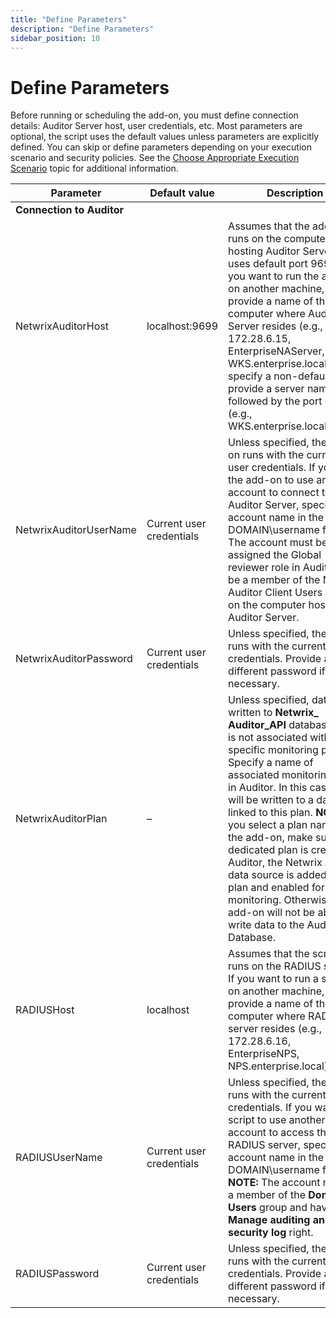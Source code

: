 ```yaml
---
title: "Define Parameters"
description: "Define Parameters"
sidebar_position: 10
---
```


# Define Parameters

Before running or scheduling the add-on, you must define connection details: Auditor Server host,
user credentials, etc. Most parameters are optional, the script uses the default values unless
parameters are explicitly defined. You can skip or define parameters depending on your execution
scenario and security policies. See the
[Choose Appropriate Execution Scenario](/docs/auditor/10.8/addon/logrhythm/deployment.md) topic for additional
information.

| Parameter                 | Default value            | Description                                                                                                                                                                                                                                                                                                                                                                                                                                                                                                                 |
| ------------------------- | ------------------------ | --------------------------------------------------------------------------------------------------------------------------------------------------------------------------------------------------------------------------------------------------------------------------------------------------------------------------------------------------------------------------------------------------------------------------------------------------------------------------------------------------------------------------- |
| **Connection to Auditor** |                          |                                                                                                                                                                                                                                                                                                                                                                                                                                                                                                                             |
| NetwrixAuditorHost        | localhost:9699           | Assumes that the add-on runs on the computer hosting Auditor Server and uses default port 9699. If you want to run the add-on on another machine, provide a name of the computer where Auditor Server resides (e.g., 172.28.6.15, EnterpriseNAServer, WKS.enterprise.local). To specify a non-default port, provide a server name followed by the port number (e.g., WKS.enterprise.local:9999).                                                                                                                            |
| NetwrixAuditorUserName    | Current user credentials | Unless specified, the add-on runs with the current user credentials. If you want the add-on to use another account to connect to Auditor Server, specify the account name in the DOMAIN\username format. The account must be assigned the Global reviewer role in Auditor or be a member of the Netwrix Auditor Client Users group on the computer hosting Auditor Server.                                                                                                                                                  |
| NetwrixAuditorPassword    | Current user credentials | Unless specified, the script runs with the current user credentials. Provide a different password if necessary.                                                                                                                                                                                                                                                                                                                                                                                                             |
| NetwrixAuditorPlan        | –                        | Unless specified, data is written to **Netwrix\_ Auditor_API** database and is not associated with a specific monitoring plan. Specify a name of associated monitoring plan in Auditor. In this case, data will be written to a database linked to this plan. **NOTE:** If you select a plan name in the add-on, make sure a dedicated plan is created in Auditor, the Netwrix API data source is added to the plan and enabled for monitoring. Otherwise, the add-on will not be able to write data to the Audit Database. |
| RADIUSHost                | localhost                | Assumes that the script runs on the RADIUS server. If you want to run a script on another machine, provide a name of the computer where RADIUS server resides (e.g., 172.28.6.16, EnterpriseNPS, NPS.enterprise.local).                                                                                                                                                                                                                                                                                                     |
| RADIUSUserName            | Current user credentials | Unless specified, the script runs with the current user credentials. If you want the script to use another account to access the RADIUS server, specify the account name in the DOMAIN\username format. **NOTE:** The account must be a member of the **Domain Users** group and have the **Manage auditing and security log** right.                                                                                                                                                                                       |
| RADIUSPassword            | Current user credentials | Unless specified, the script runs with the current user credentials. Provide a different password if necessary.                                                                                                                                                                                                                                                                                                                                                                                                             |
